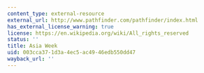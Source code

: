 ```yaml
---
content_type: external-resource
external_url: http://www.pathfinder.com/pathfinder/index.html
has_external_license_warning: true
license: https://en.wikipedia.org/wiki/All_rights_reserved
status: ''
title: Asia Week
uid: 003cca37-1d3a-4ec5-ac49-46edb550dd47
wayback_url: ''
---
```

